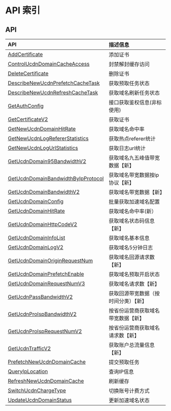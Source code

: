 # API 索引

## API

| API | 描述信息 |
|:---|:---|
|[AddCertificate](api/ucdn-api/add_certificate)|添加证书|
|[ControlUcdnDomainCacheAccess](api/ucdn-api/control_ucdn_domain_cache_access)|封禁解封缓存访问|
|[DeleteCertificate](api/ucdn-api/delete_certificate)|删除证书|
|[DescribeNewUcdnPrefetchCacheTask](api/ucdn-api/describe_new_ucdn_prefetch_cache_task)|获取预取任务状态|
|[DescribeNewUcdnRefreshCacheTask](api/ucdn-api/describe_new_ucdn_refresh_cache_task)|获取域名刷新任务状态|
|[GetAuthConfig](api/ucdn-api/get_auth_config)|接口获取鉴权信息(非标使用)|
|[GetCertificateV2](api/ucdn-api/get_certificate_v2)|获取证书|
|[GetNewUcdnDomainHitRate](api/ucdn-api/get_new_ucdn_domain_hit_rate)|获取域名命中率|
|[GetNewUcdnLogRefererStatistics](api/ucdn-api/get_new_ucdn_log_referer_statistics)|获取热点referer统计|
|[GetNewUcdnLogUrlStatistics](api/ucdn-api/get_new_ucdn_log_url_statistics)|获取日志url统计|
|[GetUcdnDomain95BandwidthV2](api/ucdn-api/get_ucdn_domain95_bandwidth_v2)|获取域名九五峰值带宽数据【新】|
|[GetUcdnDomainBandwidthByIpProtocol](api/ucdn-api/get_ucdn_domain_bandwidth_by_ip_protocol)|获取域名带宽数据按ip协议【新】|
|[GetUcdnDomainBandwidthV2](api/ucdn-api/get_ucdn_domain_bandwidth_v2)|获取域名带宽数据【新】|
|[GetUcdnDomainConfig](api/ucdn-api/get_ucdn_domain_config)|批量获取加速域名配置|
|[GetUcdnDomainHitRate](api/ucdn-api/get_ucdn_domain_hit_rate)|获取域名命中率(新）|
|[GetUcdnDomainHttpCodeV2](api/ucdn-api/get_ucdn_domain_http_code_v2)|获取域名状态码信息【新】|
|[GetUcdnDomainInfoList](api/ucdn-api/get_ucdn_domain_info_list)|获取域名基本信息|
|[GetUcdnDomainLogV2](api/ucdn-api/get_ucdn_domain_log_v2)|获取域名5分钟日志|
|[GetUcdnDomainOriginRequestNum](api/ucdn-api/get_ucdn_domain_origin_request_num)|获取域名回源请求数【新】|
|[GetUcdnDomainPrefetchEnable](api/ucdn-api/get_ucdn_domain_prefetch_enable)|获取域名预取开启状态|
|[GetUcdnDomainRequestNumV3](api/ucdn-api/get_ucdn_domain_request_num_v3)|获取域名请求数【新】|
|[GetUcdnPassBandwidthV2](api/ucdn-api/get_ucdn_pass_bandwidth_v2)|获取回源带宽数据（按时间分类）【新】|
|[GetUcdnProIspBandwidthV2](api/ucdn-api/get_ucdn_pro_isp_bandwidth_v2)|按省份运营商获取域名带宽数据【新】|
|[GetUcdnProIspRequestNumV2](api/ucdn-api/get_ucdn_pro_isp_request_num_v2)|按省份运营商获取域名请求数【新】|
|[GetUcdnTrafficV2](api/ucdn-api/get_ucdn_traffic_v2)|获取账户总流量信息【新】|
|[PrefetchNewUcdnDomainCache](api/ucdn-api/prefetch_new_ucdn_domain_cache)|提交预取任务|
|[QueryIpLocation](api/ucdn-api/query_ip_location)|查询IP信息|
|[RefreshNewUcdnDomainCache](api/ucdn-api/refresh_new_ucdn_domain_cache)|刷新缓存|
|[SwitchUcdnChargeType](api/ucdn-api/switch_ucdn_charge_type)|切换账号计费方式|
|[UpdateUcdnDomainStatus](api/ucdn-api/update_ucdn_domain_status)|更新加速域名状态|
